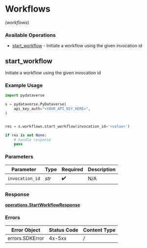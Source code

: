 # Workflows
(*workflows*)

### Available Operations

* [start_workflow](#start_workflow) - Initiate a workflow using the given invocation id

## start_workflow

Initiate a workflow using the given invocation id

### Example Usage

```python
import pydataverse

s = pydataverse.PyDataverse(
    api_key_auth="<YOUR_API_KEY_HERE>",
)


res = s.workflows.start_workflow(invocation_id='<value>')

if res is not None:
    # handle response
    pass

```

### Parameters

| Parameter          | Type               | Required           | Description        |
| ------------------ | ------------------ | ------------------ | ------------------ |
| `invocation_id`    | *str*              | :heavy_check_mark: | N/A                |


### Response

**[operations.StartWorkflowResponse](../../models/operations/startworkflowresponse.md)**
### Errors

| Error Object    | Status Code     | Content Type    |
| --------------- | --------------- | --------------- |
| errors.SDKError | 4x-5xx          | */*             |
